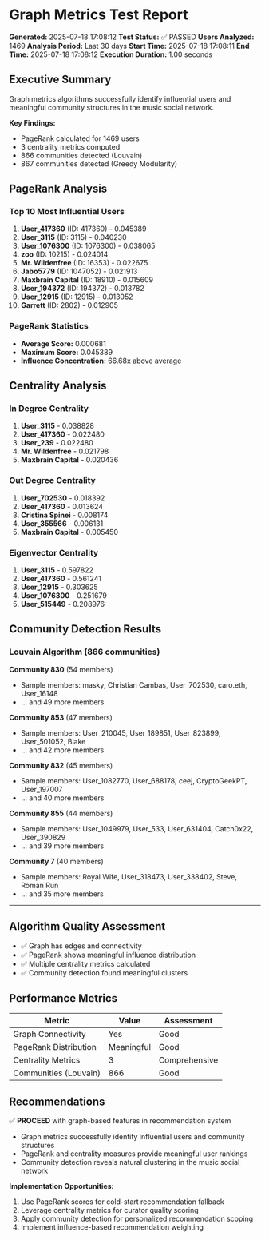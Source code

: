 # Graph Metrics Test Report

**Generated:** 2025-07-18 17:08:12
**Test Status:** ✅ PASSED
**Users Analyzed:** 1469
**Analysis Period:** Last 30 days
**Start Time:** 2025-07-18 17:08:11
**End Time:** 2025-07-18 17:08:12
**Execution Duration:** 1.00 seconds

## Executive Summary

Graph metrics algorithms successfully identify influential users and meaningful community structures in the music social network.

**Key Findings:**
- PageRank calculated for 1469 users
- 3 centrality metrics computed
- 866 communities detected (Louvain)
- 867 communities detected (Greedy Modularity)

## PageRank Analysis

### Top 10 Most Influential Users
1. **User_417360** (ID: 417360) - 0.045389
2. **User_3115** (ID: 3115) - 0.040230
3. **User_1076300** (ID: 1076300) - 0.038065
4. **zoo** (ID: 10215) - 0.024014
5. **Mr. Wildenfree** (ID: 16353) - 0.022675
6. **Jabo5779** (ID: 1047052) - 0.021913
7. **Maxbrain Capital** (ID: 18910) - 0.015609
8. **User_194372** (ID: 194372) - 0.013782
9. **User_12915** (ID: 12915) - 0.013052
10. **Garrett** (ID: 2802) - 0.012905

### PageRank Statistics
- **Average Score:** 0.000681
- **Maximum Score:** 0.045389
- **Influence Concentration:** 66.68x above average

## Centrality Analysis

### In Degree Centrality
1. **User_3115** - 0.038828
2. **User_417360** - 0.022480
3. **User_239** - 0.022480
4. **Mr. Wildenfree** - 0.021798
5. **Maxbrain Capital** - 0.020436

### Out Degree Centrality
1. **User_702530** - 0.018392
2. **User_417360** - 0.013624
3. **Cristina Spinei** - 0.008174
4. **User_355566** - 0.006131
5. **Maxbrain Capital** - 0.005450

### Eigenvector Centrality
1. **User_3115** - 0.597822
2. **User_417360** - 0.561241
3. **User_12915** - 0.303625
4. **User_1076300** - 0.251679
5. **User_515449** - 0.208976

## Community Detection Results

### Louvain Algorithm (866 communities)

**Community 830** (54 members)
- Sample members: masky, Christian Cambas, User_702530, caro.eth, User_16148
- ... and 49 more members

**Community 853** (47 members)
- Sample members: User_210045, User_189851, User_823899, User_501052, Blake
- ... and 42 more members

**Community 832** (45 members)
- Sample members: User_1082770, User_688178, ceej, CryptoGeekPT, User_197007
- ... and 40 more members

**Community 855** (44 members)
- Sample members: User_1049979, User_533, User_631404, Catch0x22, User_390829
- ... and 39 more members

**Community 7** (40 members)
- Sample members: Royal Wife, User_318473, User_338402, Steve, Roman Run
- ... and 35 more members

---

## Algorithm Quality Assessment

- ✅ Graph has edges and connectivity
- ✅ PageRank shows meaningful influence distribution
- ✅ Multiple centrality metrics calculated
- ✅ Community detection found meaningful clusters

## Performance Metrics

| Metric | Value | Assessment |
|--------|-------|------------|
| Graph Connectivity | Yes | Good |
| PageRank Distribution | Meaningful | Good |
| Centrality Metrics | 3 | Comprehensive |
| Communities (Louvain) | 866 | Good |

## Recommendations

✅ **PROCEED** with graph-based features in recommendation system
- Graph metrics successfully identify influential users and community structures
- PageRank and centrality measures provide meaningful user rankings
- Community detection reveals natural clustering in the music social network

**Implementation Opportunities:**
1. Use PageRank scores for cold-start recommendation fallback
2. Leverage centrality metrics for curator quality scoring
3. Apply community detection for personalized recommendation scoping
4. Implement influence-based recommendation weighting
